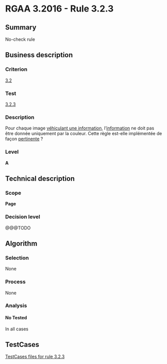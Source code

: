 # RGAA 3.2016 - Rule 3.2.3

## Summary
No-check rule


## Business description

### Criterion
[3.2](http://references.modernisation.gouv.fr/rgaa-accessibilite/criteres.html#crit-3-2)

### Test
[3.2.3](http://references.modernisation.gouv.fr/rgaa-accessibilite/criteres.html#test-3-2-3)

### Description
<div lang="fr">Pour chaque image <a href="http://references.modernisation.gouv.fr/rgaa-accessibilite/glossaire.html#image-vhiculant-une-information-donne-par-la-couleur">v&#xE9;hiculant une information</a>, l&#x2019;<a href="http://references.modernisation.gouv.fr/rgaa-accessibilite/glossaire.html#information-donne-par-la-couleur">information</a> ne doit pas &#xEA;tre donn&#xE9;e uniquement par la couleur. Cette r&#xE8;gle est-elle impl&#xE9;ment&#xE9;e de fa&#xE7;on <a href="http://references.modernisation.gouv.fr/rgaa-accessibilite/glossaire.html#pertinence-information-autrement-que-par-la-couleur">pertinente</a>&nbsp;?</div>

### Level
**A**


## Technical description

### Scope
**Page**

### Decision level
@@@TODO


## Algorithm

### Selection
None

### Process
None

### Analysis

#### No Tested
In all cases


##  TestCases

[TestCases files for rule 3.2.3](https://github.com/Asqatasun/Asqatasun/tree/develop/rules/rules-rgaa3.2016/src/test/resources/testcases/rgaa32016/Rgaa32016Rule030203/)


